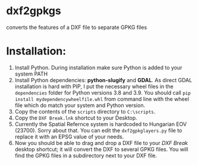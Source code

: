 dxf2gpkgs
=========
converts the features of a DXF file to separate GPKG files

Installation:
=============

1. Install Python. During installation make sure Python is added to your system PATH
2. Install Python dependencies: **python-slugify** and **GDAL**. As direct GDAL installation is hard with PIP, I put the necessary wheel files in the `dependencies` folder for Python versions 3.8 and 3.9. You should call `pip install mydependencywheelfile.whl` from command line with the wheel file which do match your system and Python version.
3. Copy the contents of the `scripts` directory to `C:\scripts`.
4. Copy the `DXF Break.lnk` shortcut to your Desktop.
5. Currently the Spatial Refernce system is hardcoded to Hungarian EOV (23700). Sorry about that. You can edit the `dxf2gpkglayers.py` file to replace it with an EPSG value of your needs.
6. Now you should be able to drag and drop a DXF file to your *DXF Break* desktop shortcut; it will convert the DXF to several GPKG files. You will find the GPKG files in a subdirectory next to your DXF file.